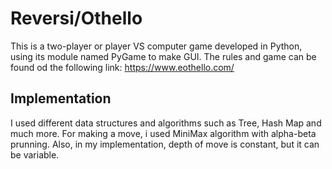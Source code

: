# Reversi/Othello
This is a two-player or player VS computer game developed in Python, using its module named PyGame to make GUI.
The rules and game can be found od the following link: https://www.eothello.com/

## Implementation
I used different data structures and algorithms such as Tree, Hash Map and much more.
For making a move, i used MiniMax algorithm with alpha-beta prunning. 
Also, in my implementation, depth of move is constant, but it can be variable.
